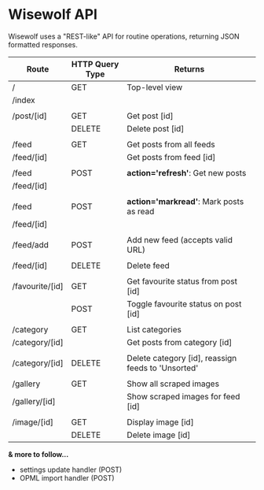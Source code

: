 Wisewolf API
============

Wisewolf uses a "REST-like" API for routine operations, returning JSON formatted responses.

|Route       | HTTP Query Type | Returns                      |
|------------|-----------------|------------------------------|
|/           | GET             | Top-level view               |
|/index      |                 |                              |
|            |                 |                              |
|/post/[id]  | GET             | Get post [id]                |
|            | DELETE          | Delete post [id]             |
|            |                 |                              |
|/feed       | GET             | Get posts from all feeds     |
|/feed/[id]  |                 | Get posts from feed [id]     |
|            |                 |                              |
|/feed       | POST            | **action='refresh'**: Get new posts |
|/feed/[id]  |                 |                              |
|            |                 |                              |  
|/feed       | POST            | **action='markread'**: Mark posts as read |
|/feed/[id]  |                 |                              |
|            |                 |                              |
|/feed/add   | POST            | Add new feed (accepts valid URL) |
|            |                 |                              |
|/feed/[id]  | DELETE          | Delete feed                  |
|            |                 |                              |
|/favourite/[id] | GET         | Get favourite status from post [id] |
|            | POST            | Toggle favourite status on post [id] |
|            |                 |                              |
|/category   | GET             | List categories              |
|/category/[id] |              | Get posts from category [id] |
|            |                 |                              |
|/category/[id] | DELETE       | Delete category [id], reassign feeds to 'Unsorted' |
|            |                 |                              |
|/gallery    | GET             | Show all scraped images      |
|/gallery/[id] |               | Show scraped images for feed [id] |  
|            |                 |                              |
|/image/[id] | GET             | Display image [id]           |
|            | DELETE          | Delete image [id]            |

**& more to follow...**

- settings update handler (POST)
- OPML import handler (POST)
